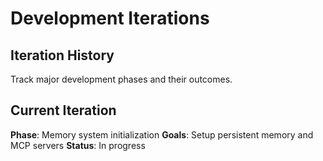 # Development Iterations

## Iteration History
Track major development phases and their outcomes.

## Current Iteration
**Phase**: Memory system initialization
**Goals**: Setup persistent memory and MCP servers
**Status**: In progress